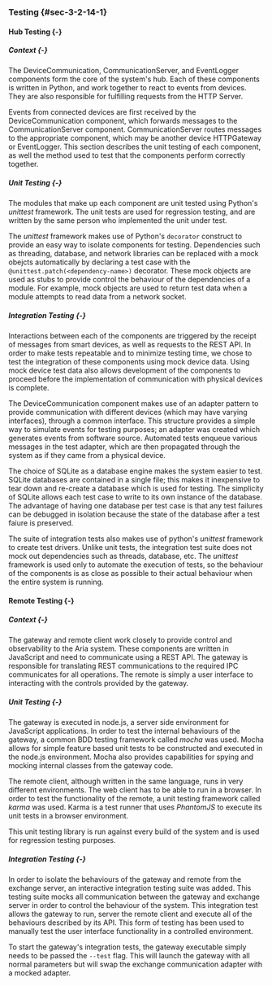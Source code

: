 ### Testing {#sec-3-2-14-1}

#### Hub Testing {-}

##### Context {-}

The DeviceCommunication, CommunicationServer, and EventLogger components form the core of the 
system's hub. Each of these components is written in Python, and work together to react to 
events from devices. They are also responsible for fulfilling requests from the HTTP Server.

Events from connected devices are first received by the DeviceCommunication component, which 
forwards messages to the CommunicationServer component. CommunicationServer routes messages to the
appropriate component, which may be another device HTTPGateway or EventLogger. This section 
describes the unit testing of each component, as well the method used to test that the components 
perform correctly together.

##### Unit Testing {-}

The modules that make up each component are unit tested using Python's *unittest* framework. 
The unit tests are used for regression testing, and are written by the same person who implemented
the unit under test. 

The *unittest* framework makes use of Python's `decorator` construct to provide an easy way to 
isolate components for testing. Dependencies such as threading, database, and network libraries 
can be replaced with a mock obejcts automatically by declaring a test case with the
`@unittest.patch(<dependency-name>)` decorator. These mock objects are used as stubs to provide 
control the behaviour of the dependencies of a module. For example, mock objects are used to 
return test data when a module attempts to read data from a network socket.

##### Integration Testing {-}

Interactions between each of the components are triggered by the receipt of messages from
smart devices, as well as requests to the REST API. In order to make tests repeatable and to
minimize testing time, we chose to test the integration of these components using mock device data.
Using mock device test data also allows development of the components to proceed before the 
implementation of communication with physical devices is complete.

The DeviceCommunication component makes use of an adapter pattern to provide communication with 
different devices (which may have varying interfaces), through a common interface. This structure 
provides a simple way to simulate events for testing purposes; an adapter was created which 
generates events from software source. Automated tests enqueue various messages in the test adapter,
which are then propagated through the system as if they came from a physical device.

The choice of SQLite as a database engine makes the system easier to test. SQLite databases are
contained in a single file; this makes it inexpensive to tear down and re-create a database which
is used for testing. The simplicity of SQLite allows each test case to write to its own instance of 
the database. The advantage of having one database per test case is that any test failures 
can be debugged in isolation because the state of the database after a test faiure is preserved.

The suite of integration tests also makes use of python's *unittest* framework
to create test drivers. Unlike unit tests, the integration test suite does not mock
out dependencies such as threads, database, etc. The *unittest* framework is used only to automate
the execution of tests, so the behaviour of the components is as close as possible to their actual
behaviour when the entire system is running.

#### Remote Testing {-}

##### Context {-}

The gateway and remote client work closely to provide control and observability to the Aria system.
These components are written in JavaScript and need to communicate using a REST API. The gateway
is responsible for translating REST communications to the required IPC communicates for all
operations. The remote is simply a user interface to interacting with the controls provided by
the gateway.

##### Unit Testing {-}

The gateway is executed in node.js, a server side environment for JavaScript applications. In
order to test the internal behaviours of the gateway, a common BDD testing framework called
*mocha* was used. Mocha allows for simple feature based unit tests to be constructed and executed
in the node.js environment. Mocha also provides capabilities for spying and mocking internal
classes from the gateway code.

The remote client, although written in the same language, runs in very different environments.
The web client has to be able to run in a browser. In order to test the functionality of the
remote, a unit testing framework called *karma* was used. Karma is a test runner that uses
*PhantomJS* to execute its unit tests in a browser environment.

This unit testing library is run against every build of the system and is used for regression
testing purposes.

##### Integration Testing {-}

In order to isolate the behaviours of the gateway and remote from the exchange server, an
interactive integration testing suite was added. This testing suite mocks all communication
between the gateway and exchange server in order to control the behaviour of the system.
This integration test allows the gateway to run, server the remote client and execute all
of the behaviours described by its API. This form of testing has been used to manually test
the user interface functionality in a controlled environment.

To start the gateway's integration tests, the gateway executable simply needs to be passed the
`--test` flag. This will launch the gateway with all normal parameters but will swap the
exchange communication adapter with a mocked adapter.

